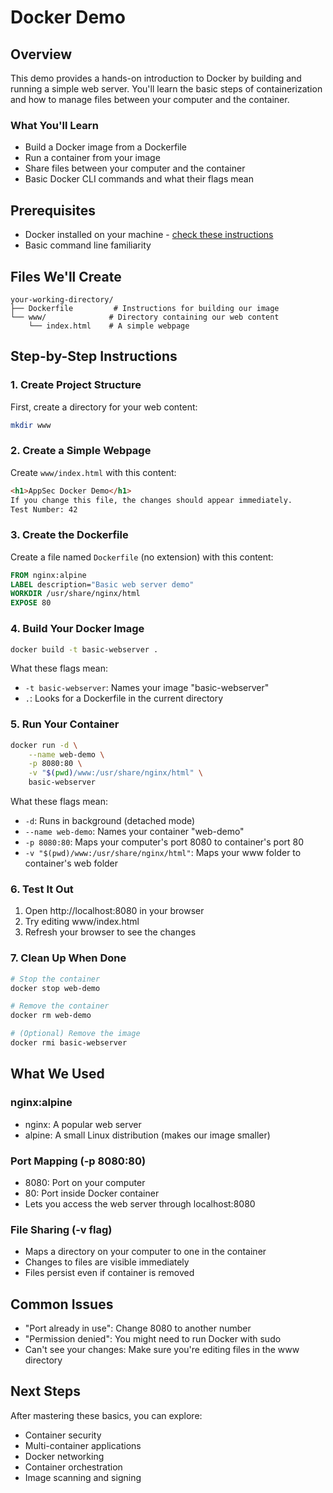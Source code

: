 # Docker Demo

## Overview
This demo provides a hands-on introduction to Docker by building and running a simple web server. You'll learn the basic steps of containerization and how to manage files between your computer and the container.

### What You'll Learn
* Build a Docker image from a Dockerfile
* Run a container from your image
* Share files between your computer and the container
* Basic Docker CLI commands and what their flags mean

## Prerequisites
* Docker installed on your machine - [check these instructions](https://docs.docker.com/engine/install/)
* Basic command line familiarity

## Files We'll Create
```
your-working-directory/
├── Dockerfile         # Instructions for building our image
└── www/              # Directory containing our web content
    └── index.html    # A simple webpage
```

## Step-by-Step Instructions

### 1. Create Project Structure
First, create a directory for your web content:
```bash
mkdir www
```

### 2. Create a Simple Webpage
Create `www/index.html` with this content:
```html
<h1>AppSec Docker Demo</h1>
If you change this file, the changes should appear immediately.
Test Number: 42
```

### 3. Create the Dockerfile
Create a file named `Dockerfile` (no extension) with this content:
```dockerfile
FROM nginx:alpine
LABEL description="Basic web server demo"
WORKDIR /usr/share/nginx/html
EXPOSE 80
```

### 4. Build Your Docker Image
```bash
docker build -t basic-webserver .
```
What these flags mean:
* `-t basic-webserver`: Names your image "basic-webserver"
* `.`: Looks for a Dockerfile in the current directory

### 5. Run Your Container
```bash
docker run -d \
    --name web-demo \
    -p 8080:80 \
    -v "$(pwd)/www:/usr/share/nginx/html" \
    basic-webserver
```
What these flags mean:
* `-d`: Runs in background (detached mode)
* `--name web-demo`: Names your container "web-demo"
* `-p 8080:80`: Maps your computer's port 8080 to container's port 80
* `-v "$(pwd)/www:/usr/share/nginx/html"`: Maps your www folder to container's web folder

### 6. Test It Out
1. Open http://localhost:8080 in your browser
2. Try editing www/index.html
3. Refresh your browser to see the changes

### 7. Clean Up When Done
```bash
# Stop the container
docker stop web-demo

# Remove the container
docker rm web-demo

# (Optional) Remove the image
docker rmi basic-webserver
```

## What We Used

### nginx:alpine
* nginx: A popular web server
* alpine: A small Linux distribution (makes our image smaller)

### Port Mapping (-p 8080:80)
* 8080: Port on your computer
* 80: Port inside Docker container
* Lets you access the web server through localhost:8080

### File Sharing (-v flag)
* Maps a directory on your computer to one in the container
* Changes to files are visible immediately
* Files persist even if container is removed

## Common Issues
* "Port already in use": Change 8080 to another number
* "Permission denied": You might need to run Docker with sudo
* Can't see your changes: Make sure you're editing files in the www directory

## Next Steps
After mastering these basics, you can explore:
* Container security
* Multi-container applications
* Docker networking
* Container orchestration
* Image scanning and signing
